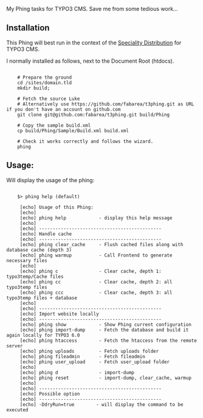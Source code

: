 My Phing tasks for TYPO3 CMS. Save me from some tedious work...

Installation
------------

This Phing will best run in the context of the [Speciality Distribution](https://github.com/Ecodev/bootstrap_package) for TYPO3 CMS.

I normally installed as follows, next to the Document Root (htdocs).

```

	# Prepare the ground
	cd /sites/domain.tld
	mkdir build;

	# Fetch the source Luke
	# Alternatively use https://github.com/fabarea/t3phing.git as URL if you don't have an account on github.com
	git clone git@github.com:fabarea/t3phing.git build/Phing

	# Copy the sample build.xml
	cp build/Phing/Sample/Build.xml build.xml

	# Check it works correctly and follows the wizard.
	phing
```

Usage:
------

Will display the usage of the phing:

```

	$> phing help (default)

     [echo] Usage of this Phing:
     [echo]
     [echo] phing help            - display this help message
     [echo]
     [echo] ---------------------------------------------
     [echo] Handle cache
     [echo] ---------------------------------------------
     [echo] phing clear_cache     - Flush cached files along with database cache (depth 3)
     [echo] phing warmup          - Call Frontend to generate necessary files
     [echo]
     [echo] phing c               - Clear cache, depth 1: typo3temp/Cache files
     [echo] phing cc              - Clear cache, depth 2: all typo3temp files
     [echo] phing ccc             - Clear cache, depth 3: all typo3temp files + database
     [echo]
     [echo] ---------------------------------------------
     [echo] Import website locally
     [echo] ---------------------------------------------
     [echo] phing show            - Show Phing current configuration
     [echo] phing import-dump     - Fetch the database and build it again locally for TYPO3 6.0
     [echo] phing htaccess        - Fetch the htaccess from the remote server
     [echo] phing uploads         - Fetch uploads folder
     [echo] phing fileadmin       - Fetch fileadmin
     [echo] phing user_upload     - Fetch user_upload folder
     [echo]
     [echo] phing d               - import-dump
     [echo] phing reset           - import-dump, clear_cache, warmup
     [echo]
     [echo] ---------------------------------------------
     [echo] Possible option
     [echo] ---------------------------------------------
     [echo] -DdryRun=true        - will display the command to be executed
```